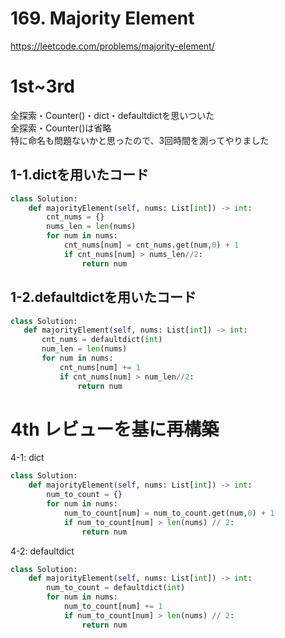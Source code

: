 # 169. Majority Element
https://leetcode.com/problems/majority-element/

# 1st~3rd
全探索・Counter()・dict・defaultdictを思いついた    
全探索・Counter()は省略   
特に命名も問題ないかと思ったので、3回時間を測ってやりました

## 1-1.dictを用いたコード
```python
class Solution:
    def majorityElement(self, nums: List[int]) -> int:
        cnt_nums = {}
        nums_len = len(nums)
        for num in nums:
            cnt_nums[num] = cnt_nums.get(num,0) + 1
            if cnt_nums[num] > nums_len//2:
                return num
```
## 1-2.defaultdictを用いたコード

 ```python
class Solution:
    def majorityElement(self, nums: List[int]) -> int:
        cnt_nums = defaultdict(int)
        num_len = len(nums)
        for num in nums:
            cnt_nums[num] += 1
            if cnt_nums[num] > num_len//2:
                return num
```

# 4th レビューを基に再構築
4-1: dict
```python
class Solution:
    def majorityElement(self, nums: List[int]) -> int:
        num_to_count = {}
        for num in nums:
            num_to_count[num] = num_to_count.get(num,0) + 1
            if num_to_count[num] > len(nums) // 2:
                return num
```
4-2: defaultdict
```python
class Solution:
    def majorityElement(self, nums: List[int]) -> int:
        num_to_count = defaultdict(int)
        for num in nums:
            num_to_count[num] += 1
            if num_to_count[num] > len(nums) // 2:
                return num

```

